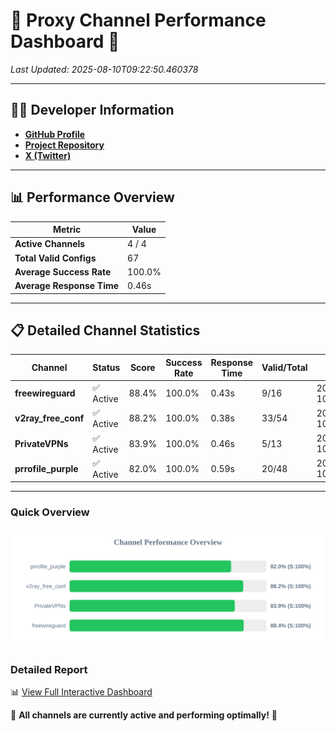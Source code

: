 # 🌟 Proxy Channel Performance Dashboard 🌟

_Last Updated: 2025-08-10T09:22:50.460378_

---

## 👩‍💻 Developer Information

- **[GitHub Profile](https://github.com/4n0nymou3)**  
- **[Project Repository](https://github.com/4n0nymou3/multi-proxy-config-fetcher)**  
- **[X (Twitter)](https://x.com/4n0nymou3)**  

---

## 📊 Performance Overview

| Metric                | Value       |
|-----------------------|-------------|
| **Active Channels**   | 4 / 4       |
| **Total Valid Configs** | 67          |
| **Average Success Rate** | 100.0%      |
| **Average Response Time** | 0.46s       |

---

## 📋 Detailed Channel Statistics

| Channel          | Status     | Score  | Success Rate | Response Time | Valid/Total | Last Success               |
|------------------|------------|--------|--------------|---------------|-------------|----------------------------|
| **freewireguard**  | ✅ Active  | 88.4%  | 100.0% | 0.43s         | 9/16       | 2025-08-10T09:22:50.458489 |
| **v2ray_free_conf**  | ✅ Active  | 88.2%  | 100.0% | 0.38s         | 33/54       | 2025-08-10T09:22:49.493871 |
| **PrivateVPNs**  | ✅ Active  | 83.9%  | 100.0% | 0.46s         | 5/13       | 2025-08-10T09:22:50.001631 |
| **prrofile_purple**  | ✅ Active  | 82.0%  | 100.0% | 0.59s         | 20/48       | 2025-08-10T09:22:49.070983 |

---

### Quick Overview
<div align="center">
  <a href="https://raw.githubusercontent.com/nullluser/NullRepo/refs/heads/main/assets/channel_stats_chart.svg">
    <img src="https://raw.githubusercontent.com/nullluser/NullRepo/refs/heads/main/assets/channel_stats_chart.svg" alt="Source Performance Statistics" width="800">
  </a>
</div>

### Detailed Report
📊 [View Full Interactive Dashboard](https://htmlpreview.github.io/?https://github.com/nullluser/NullRepo/blob/main/assets/performance_report.html)

🎉 **All channels are currently active and performing optimally!** 🎉

